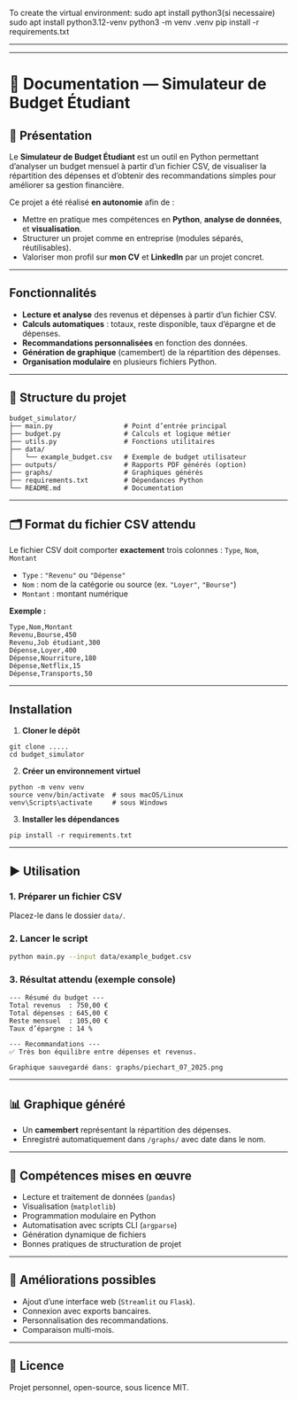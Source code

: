 To create the virtual environment:
sudo apt install python3(si necessaire)
sudo apt install python3.12-venv
python3 -m venv .venv
pip install -r requirements.txt

-----------------------------------------------------
-----------------------------------------------------




# 📄 Documentation — **Simulateur de Budget Étudiant**

## 📌 Présentation

Le **Simulateur de Budget Étudiant** est un outil en Python permettant d’analyser un budget mensuel à partir d’un fichier CSV, de visualiser la répartition des dépenses et d’obtenir des recommandations simples pour améliorer sa gestion financière.

Ce projet a été réalisé **en autonomie** afin de :

* Mettre en pratique mes compétences en **Python**, **analyse de données**, et **visualisation**.
* Structurer un projet comme en entreprise (modules séparés, réutilisables).
* Valoriser mon profil sur **mon CV** et **LinkedIn** par un projet concret.

---

##  Fonctionnalités

* **Lecture et analyse** des revenus et dépenses à partir d’un fichier CSV.
* **Calculs automatiques** : totaux, reste disponible, taux d’épargne et de dépenses.
* **Recommandations personnalisées** en fonction des données.
* **Génération de graphique** (camembert) de la répartition des dépenses.
* **Organisation modulaire** en plusieurs fichiers Python.


---

## 📂 Structure du projet

```
budget_simulator/
├── main.py                  # Point d’entrée principal
├── budget.py                # Calculs et logique métier
├── utils.py                 # Fonctions utilitaires
├── data/
│   └── example_budget.csv   # Exemple de budget utilisateur
├── outputs/                 # Rapports PDF générés (option)
├── graphs/                  # Graphiques générés
├── requirements.txt         # Dépendances Python
└── README.md                # Documentation
```

---

## 🗂 Format du fichier CSV attendu

Le fichier CSV doit comporter **exactement** trois colonnes :
`Type`, `Nom`, `Montant`

* `Type` : `"Revenu"` ou `"Dépense"`
* `Nom` : nom de la catégorie ou source (ex. `"Loyer"`, `"Bourse"`)
* `Montant` : montant numérique

**Exemple :**

```csv
Type,Nom,Montant
Revenu,Bourse,450
Revenu,Job étudiant,300
Dépense,Loyer,400
Dépense,Nourriture,180
Dépense,Netflix,15
Dépense,Transports,50
```

---

##  Installation

1. **Cloner le dépôt**

```
git clone .....
cd budget_simulator
```

2. **Créer un environnement virtuel**

```
python -m venv venv
source venv/bin/activate  # sous macOS/Linux
venv\Scripts\activate     # sous Windows
```

3. **Installer les dépendances**

```
pip install -r requirements.txt
```

---

## ▶️ Utilisation

### 1. Préparer un fichier CSV

Placez-le dans le dossier `data/`.

### 2. Lancer le script

```bash
python main.py --input data/example_budget.csv
```

### 3. Résultat attendu (exemple console)

```
--- Résumé du budget ---
Total revenus  : 750,00 €
Total dépenses : 645,00 €
Reste mensuel  : 105,00 €
Taux d’épargne : 14 %

--- Recommandations ---
✅ Très bon équilibre entre dépenses et revenus.

Graphique sauvegardé dans: graphs/piechart_07_2025.png
```

---

## 📊 Graphique généré

* Un **camembert** représentant la répartition des dépenses.
* Enregistré automatiquement dans `/graphs/` avec date dans le nom.

---

## 🧠 Compétences mises en œuvre

* Lecture et traitement de données (`pandas`)
* Visualisation (`matplotlib`)
* Programmation modulaire en Python
* Automatisation avec scripts CLI (`argparse`)
* Génération dynamique de fichiers
* Bonnes pratiques de structuration de projet

---

## 🚀 Améliorations possibles

* Ajout d’une interface web (`Streamlit` ou `Flask`).
* Connexion avec exports bancaires.
* Personnalisation des recommandations.
* Comparaison multi-mois.

---

## 📄 Licence

Projet personnel, open-source, sous licence MIT.


